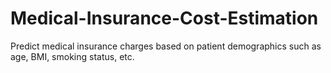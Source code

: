 # Medical-Insurance-Cost-Estimation
Predict medical insurance charges based on patient demographics such as age, BMI, smoking status, etc.

